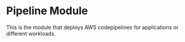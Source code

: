 # Pipeline Module

This is the module that deploys AWS codepipelines for applications or different workloads.
